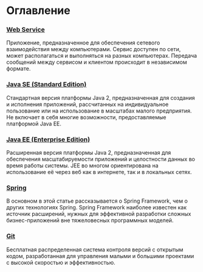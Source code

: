 # Оглавление

### [Web Service](/articles/web-service)
Приложение, предназначенное для обеспечения сетевого взаимодействия между компьютерами. Сервис 
доступен по сети, может располагаться и выполняться на разных компьютерах. Передача сообщений между сервисом и 
клиентом происходит в независимом формате.

### [Java SE (Standard Edition)](/articles/java-se)
Стандартная версия платформы Java 2, предназначенная для создания и исполнения приложений, рассчитанных на 
индивидуальное пользование или на использование в масштабах малого предприятия. Не включает в себя многие 
возможности, предоставляемые платформой Java EE.

### [Java EE (Enterprise Edition)](/articles/java-ee)
Расширенная версия платформы Java 2, предназначенная для обеспечения масштабируемости приложений и целостности данных во время работы системы. JEE во многом ориентирована на использование её через веб как в интернете, так и в локальных сетях.

### [Spring](/articles/spring)
В основном в этой статье рассказывается о Spring Framework, чем о других технологиях Spring. Spring Framework 
наиболее известен как источник расширений, нужных для эффективной разработки сложных бизнес-приложений вне 
тяжеловесных программных моделей.

### [Git](/articles/git)
Бесплатная распределенная система контроля версий с открытым кодом, разработанная для управления малыми и большими 
проектами с высокой скоростью и эффективностью. 
